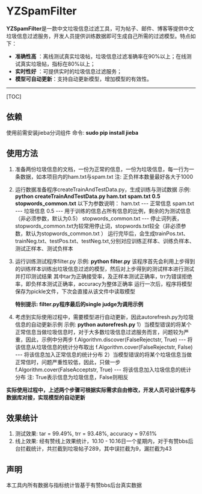 # YZSpamFilter

**YZSpamFilter**是一款中文垃圾信息过滤工具，可为帖子、邮件、博客等提供中文垃圾信息过滤服务，开发人员提供训练数据即可生成自己所需的过滤模型。特点如下：
 
- **准确性高** ：离线测试真实垃圾帖，垃圾信息过滤准确率在90%以上；在线测试真实垃圾帖，指标在80%以上；
- **实时性好** ：可提供实时的垃圾信息过滤服务；
- **模型可自动更新**：支持自动更新模型，增加模型的有效性。

-------------------

[TOC]

## 依赖

使用前需安装jieba分词组件
命令:  **sudo pip install jieba**

## 使用方法

1. 准备两份垃圾信息的文档，一份为正常的信息，一份为垃圾信息，每一行为一条数据，如本项目内的ham.txt与spam.txt
注: 正负样本数量最好各大于1000

2. 运行数据准备程序createTrainAndTestData.py，生成训练与测试数据
   示例: **python createTrainAndTestData.py ham.txt spam.txt 0.5 stopwords_common.txt**
   以下为参数说明：
   ham.txt  --- 正常信息
   spam.txt --- 垃圾信息
   0.5 --- 用于训练的信息占所有信息的比例，剩余的为测试信息（非必须参数，默认为0.5）
   stopwords_common.txt --- 停止词列表，stopwords_common.txt为较常用停止词，stopwords.txt较全（非必须参数，默认为stopwords_common.txt ）
   运行完毕后，会生成trainPos.txt、trainNeg.txt、testPos.txt、testNeg.txt,分别对应训练正样本、训练负样本、测试正样本、测试负样本


3. 运行训练测试程序filter.py
   示例: **python filter.py**
   该程序首先会利用上步得到的训练样本训练出垃圾信息过滤的模型，然后对上步得到的测试样本进行测试并打印测试结果
   其中tar为正确接受率，及正样本测试正确率，trr为错误拒绝率，即负样本测试正确率，accuracy为整体正确率
   运行一次后，程序将模型保存为pickle文件，下次会直接从该文件中读取模型

   **特别提示: filter.py程序最后的single judge为调用示例**


4. 考虑到实际使用过程中，需要模型进行自动更新，因此autorefresh.py为垃圾信息的自动更新示例
   示例: **python autorefresh.py**
   1）当模型错误的将某个正常信息当做垃圾信息时，对于大多数垃圾信息过滤服务而言，问题较为严重，因此，示例中分两步
   f.Algorithm.discover(FalseRejectstr, True) --- 将该信息从垃圾信息的统计分布取出
   f.Algorithm.cover(FalseRejectstr, False) --- 将该信息加入正常信息的统计分布
   2）当模型错误的将某个垃圾信息当做正常信时，问题严重性较低，因此，只做一步
   f.Algorithm.cover(FalseAcceptstr, True) --- 将该信息加入垃圾信息的统计分布
   注: True表示信息为垃圾信息，False则相反

  **实际使用过程中，上述两个步骤可根据实际需求自由修改，开发人员可设计程序与数据库对接，实现模型的自动更新**
   
## 效果统计
1. 测试效果:  tar = 99.49%,  trr  = 93.48%,  accuracy = 97.61%
2. 线上效果:  经有赞线上效果统计，10.10 - 10.16日一个星期内，对于有赞bbs后台拦截统计，共拦截到垃圾帖子289，其中误拦截为9，漏拦截为43

## 声明
本工具内所有数据与指标统计皆基于有赞bbs后台真实数据

